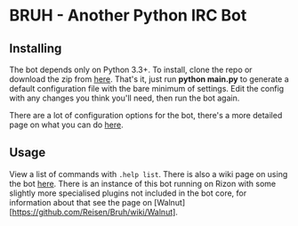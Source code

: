 # BRUH - Another Python IRC Bot

## Installing

The bot depends only on Python 3.3+. To install, clone the repo or download the
zip from [here](https://github.com/Reisen/PyBruh/archive/master.zip). That's
it, just run **python main.py** to generate a default configuration file with
the bare minimum of settings. Edit the config with any changes you think you'll
need, then run the bot again.

There are a lot of configuration options for the bot, there's a more detailed
page on what you can do [here](https://github.com/Reisen/Bruh/wiki/Config).

## Usage

View a list of commands with `.help list`. There is also a wiki page on using
the bot [here](https://github.com/Reisen/Bruh/wiki). There is an instance of
this bot running on Rizon with some slightly more specialised plugins not
included in the bot core, for information about that see the page on
[Walnut][https://github.com/Reisen/Bruh/wiki/Walnut].
